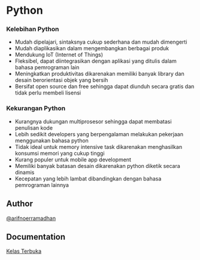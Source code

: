 # Python

### Kelebihan Python

- Mudah dipelajari, sintaksnya cukup sederhana dan mudah dimengerti
- Mudah diaplikasikan dalam mengembangkan berbagai produk
- Mendukung IoT (Internet of Things)
- Fleksibel, dapat diintegrasikan dengan aplikasi yang ditulis dalam bahasa pemrograman lain
- Meningkatkan produktivitas dikarenakan memiliki banyak library dan desain berorientasi objek yang bersih
- Bersifat open source dan free sehingga dapat diunduh secara gratis dan tidak perlu membeli lisensi

### Kekurangan Python

- Kurangnya dukungan multiprosesor sehingga dapat membatasi penulisan kode
- Lebih sedikit developers yang berpengalaman melakukan pekerjaan menggunakan bahasa python
- Tidak ideal untuk memory intensive task dikarenakan menghasilkan konsumsi memori yang cukup tinggi
- Kurang populer untuk mobile app development
- Memiliki banyak batasan desain dikarenakan python diketik secara dinamis
- Kecepatan yang lebih lambat dibandingkan dengan bahasa pemrograman lainnya


## Author

[@arifnoerramadhan](https://www.instagram.com/arifnoerramadhan/)

## Documentation

[Kelas Terbuka](https://www.youtube.com/channel/UCnrZ-UFSzeMSxKx_OHtwKsQ)
